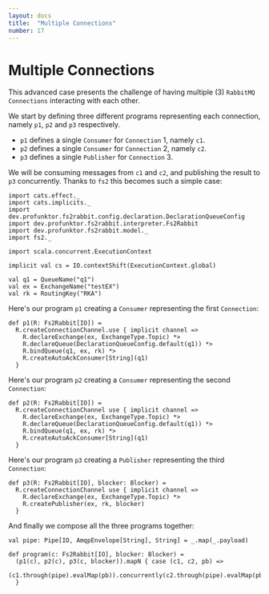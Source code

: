 ```yaml
---
layout: docs
title:  "Multiple Connections"
number: 17
---
```


# Multiple Connections

This advanced case presents the challenge of having multiple (3) `RabbitMQ Connections` interacting with each other.

We start by defining three different programs representing each connection, namely `p1`, `p2` and `p3` respectively.

- `p1` defines a single `Consumer` for `Connection` 1, namely `c1`.
- `p2` defines a single `Consumer` for `Connection` 2, namely `c2`.
- `p3` defines a single `Publisher` for `Connection` 3.

We will be consuming messages from `c1` and `c2`, and publishing the result to `p3` concurrently. Thanks to `fs2` this becomes such a simple case:

```tut:book:silent
import cats.effect._
import cats.implicits._
import dev.profunktor.fs2rabbit.config.declaration.DeclarationQueueConfig
import dev.profunktor.fs2rabbit.interpreter.Fs2Rabbit
import dev.profunktor.fs2rabbit.model._
import fs2._

import scala.concurrent.ExecutionContext

implicit val cs = IO.contextShift(ExecutionContext.global)

val q1 = QueueName("q1")
val ex = ExchangeName("testEX")
val rk = RoutingKey("RKA")
```

Here's our program `p1` creating a `Consumer` representing the first `Connection`:

```tut:book:silent
def p1(R: Fs2Rabbit[IO]) =
  R.createConnectionChannel.use { implicit channel =>
    R.declareExchange(ex, ExchangeType.Topic) *>
    R.declareQueue(DeclarationQueueConfig.default(q1)) *>
    R.bindQueue(q1, ex, rk) *>
    R.createAutoAckConsumer[String](q1)
  }
```

Here's our program `p2` creating a `Consumer` representing the second `Connection`:

```tut:book:silent
def p2(R: Fs2Rabbit[IO]) =
  R.createConnectionChannel use { implicit channel =>
    R.declareExchange(ex, ExchangeType.Topic) *>
    R.declareQueue(DeclarationQueueConfig.default(q1)) *>
    R.bindQueue(q1, ex, rk) *>
    R.createAutoAckConsumer[String](q1)
  }
```

Here's our program `p3` creating a `Publisher` representing the third `Connection`:

```tut:book:silent
def p3(R: Fs2Rabbit[IO], blocker: Blocker) =
  R.createConnectionChannel use { implicit channel =>
    R.declareExchange(ex, ExchangeType.Topic) *>
    R.createPublisher(ex, rk, blocker)
  }
```

And finally we compose all the three programs together:

```tut:book:silent
val pipe: Pipe[IO, AmqpEnvelope[String], String] = _.map(_.payload)

def program(c: Fs2Rabbit[IO], blocker: Blocker) =
  (p1(c), p2(c), p3(c, blocker)).mapN { case (c1, c2, pb) =>
    (c1.through(pipe).evalMap(pb)).concurrently(c2.through(pipe).evalMap(pb)).compile.drain
  }
```
